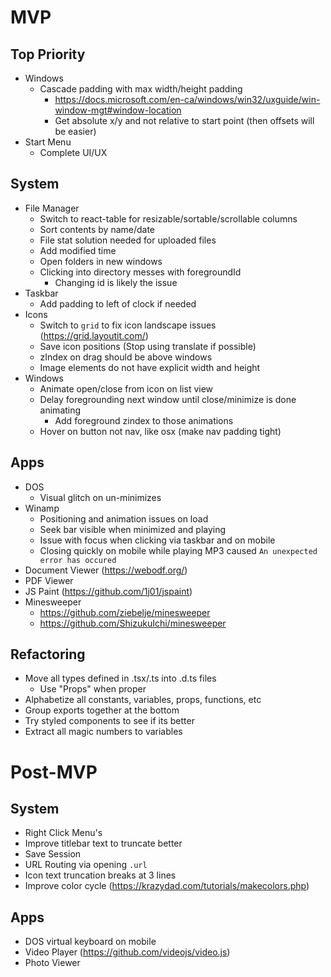 # MVP

## Top Priority

- Windows
  - Cascade padding with max width/height padding
    - https://docs.microsoft.com/en-ca/windows/win32/uxguide/win-window-mgt#window-location
    - Get absolute x/y and not relative to start point (then offsets will be easier)
- Start Menu
  - Complete UI/UX

## System

- File Manager
  - Switch to react-table for resizable/sortable/scrollable columns
  - Sort contents by name/date
  - File stat solution needed for uploaded files
  - Add modified time
  - Open folders in new windows
  - Clicking into directory messes with foregroundId
    - Changing id is likely the issue
- Taskbar
  - Add padding to left of clock if needed
- Icons
  - Switch to `grid` to fix icon landscape issues (https://grid.layoutit.com/)
  - Save icon positions (Stop using translate if possible)
  - zIndex on drag should be above windows
  - Image elements do not have explicit width and height
- Windows
  - Animate open/close from icon on list view
  - Delay foregrounding next window until close/minimize is done animating
    - Add foreground zindex to those animations
  - Hover on button not nav, like osx (make nav padding tight)

## Apps

- DOS
  - Visual glitch on un-minimizes
- Winamp
  - Positioning and animation issues on load
  - Seek bar visible when minimized and playing
  - Issue with focus when clicking via taskbar and on mobile
  - Closing quickly on mobile while playing MP3 caused `An unexpected error has occured`
- Document Viewer (https://webodf.org/)
- PDF Viewer
- JS Paint (https://github.com/1j01/jspaint)
- Minesweeper
  - https://github.com/ziebelje/minesweeper
  - https://github.com/ShizukuIchi/minesweeper

## Refactoring

- Move all types defined in .tsx/.ts into .d.ts files
  - Use "Props" when proper
- Alphabetize all constants, variables, props, functions, etc
- Group exports together at the bottom
- Try styled components to see if its better
- Extract all magic numbers to variables

# Post-MVP

## System

- Right Click Menu's
- Improve titlebar text to truncate better
- Save Session
- URL Routing via opening `.url`
- Icon text truncation breaks at 3 lines
- Improve color cycle (https://krazydad.com/tutorials/makecolors.php)

## Apps

- DOS virtual keyboard on mobile
- Video Player (https://github.com/videojs/video.js)
- Photo Viewer
